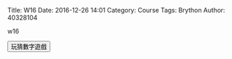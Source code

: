 Title: W16
Date: 2016-12-26 14:01
Category: Course
Tags: Brython
Author: 40328104

w16

<!-- PELICAN_END_SUMMARY -->

<!-- 導入 Brython 標準程式庫 -->

<script type="text/javascript" 
    src="https://cdn.rawgit.com/brython-dev/brython/master/www/src/brython_dist.js">
</script>

<!-- 啟動 Brython -->
<script>
window.onload=function(){
brython(1);
}
</script>

<!-- 以下實際利用  Brython 畫圖 -->
<div id="con"></div>
<script type="text/python3">
from browser import alert
from browser import document
from browser import html
import random
#print("test")
#alert("test")
con1 = document["con"]
# 1.利用亂數模組產生標準答案
標準答案 = random.randint(1,100)

# 2.取得使用者所猜整數 ( 可以使用try except : 防止輸入非整數)
# 3.根據使用者與標準答案比較大小，並且回應提示字串
'''假如使用whlie迴圈,可以在使用者沒有猜對之前繼續輸入
並且累積猜題次數
'''
con1 <= str(標準答案)
'''
try:
    for i in range(1) :
        #con1 <= "test"+"<br/>"
        yourInput=int(input("請輸入一整數唷!!"))
        #con1 <="test"+html.BR()
        output = yourInput + 1
        con1 <= "你輸入整數加上1之後，為" +str(output)
except:
    con1 <= "拜託請輸入整數好嗎87"
'''
def b1(e):
    alert("click")
document["b1"].bind("click",b1)
</script>
<button id="b1">玩猜數字遊戲</button>


